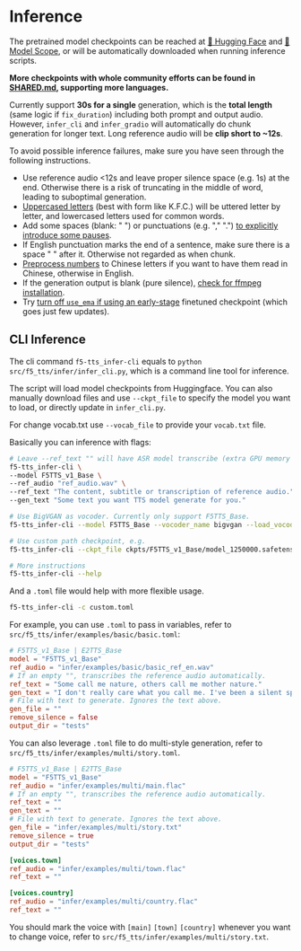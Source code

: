 # Inference

The pretrained model checkpoints can be reached at [🤗 Hugging Face](https://huggingface.co/SWivid/F5-TTS) and [🤖 Model Scope](https://www.modelscope.cn/models/SWivid/F5-TTS_Emilia-ZH-EN), or will be automatically downloaded when running inference scripts.

**More checkpoints with whole community efforts can be found in [SHARED.md](SHARED.md), supporting more languages.**

Currently support **30s for a single** generation, which is the **total length** (same logic if `fix_duration`) including both prompt and output audio. However, `infer_cli` and `infer_gradio` will automatically do chunk generation for longer text. Long reference audio will be **clip short to ~12s**.

To avoid possible inference failures, make sure you have seen through the following instructions.

- Use reference audio <12s and leave proper silence space (e.g. 1s) at the end. Otherwise there is a risk of truncating in the middle of word, leading to suboptimal generation.
- <ins>Uppercased letters</ins> (best with form like K.F.C.) will be uttered letter by letter, and lowercased letters used for common words. 
- Add some spaces (blank: " ") or punctuations (e.g. "," ".") <ins>to explicitly introduce some pauses</ins>.
- If English punctuation marks the end of a sentence, make sure there is a space " " after it. Otherwise not regarded as when chunk.
- <ins>Preprocess numbers</ins> to Chinese letters if you want to have them read in Chinese, otherwise in English.
- If the generation output is blank (pure silence), <ins>check for ffmpeg installation</ins>.
- Try <ins>turn off `use_ema` if using an early-stage</ins> finetuned checkpoint (which goes just few updates).


<!-- ## Gradio App

Currently supported features:

- Basic TTS with Chunk Inference
- Multi-Style / Multi-Speaker Generation
- Voice Chat powered by Qwen2.5-3B-Instruct
- [Custom inference with more language support](SHARED.md)

The cli command `f5-tts_infer-gradio` equals to `python src/f5_tts/infer/infer_gradio.py`, which launches a Gradio APP (web interface) for inference.

The script will load model checkpoints from Huggingface. You can also manually download files and update the path to `load_model()` in `infer_gradio.py`. Currently only load TTS models first, will load ASR model to do transcription if `ref_text` not provided, will load LLM model if use Voice Chat.

More flags options:

```bash
# Automatically launch the interface in the default web browser
f5-tts_infer-gradio --inbrowser

# Set the root path of the application, if it's not served from the root ("/") of the domain
# For example, if the application is served at "https://example.com/myapp"
f5-tts_infer-gradio --root_path "/myapp"
```

Could also be used as a component for larger application:
```python
import gradio as gr
from f5_tts.infer.infer_gradio import app

with gr.Blocks() as main_app:
    gr.Markdown("# This is an example of using F5-TTS within a bigger Gradio app")

    # ... other Gradio components

    app.render()

main_app.launch()
``` -->


## CLI Inference

The cli command `f5-tts_infer-cli` equals to `python src/f5_tts/infer/infer_cli.py`, which is a command line tool for inference.

The script will load model checkpoints from Huggingface. You can also manually download files and use `--ckpt_file` to specify the model you want to load, or directly update in `infer_cli.py`.

For change vocab.txt use `--vocab_file` to provide your `vocab.txt` file.

Basically you can inference with flags:
```bash
# Leave --ref_text "" will have ASR model transcribe (extra GPU memory usage)
f5-tts_infer-cli \
--model F5TTS_v1_Base \
--ref_audio "ref_audio.wav" \
--ref_text "The content, subtitle or transcription of reference audio." \
--gen_text "Some text you want TTS model generate for you."

# Use BigVGAN as vocoder. Currently only support F5TTS_Base. 
f5-tts_infer-cli --model F5TTS_Base --vocoder_name bigvgan --load_vocoder_from_local

# Use custom path checkpoint, e.g.
f5-tts_infer-cli --ckpt_file ckpts/F5TTS_v1_Base/model_1250000.safetensors

# More instructions
f5-tts_infer-cli --help
```

And a `.toml` file would help with more flexible usage.

```bash
f5-tts_infer-cli -c custom.toml
```

For example, you can use `.toml` to pass in variables, refer to `src/f5_tts/infer/examples/basic/basic.toml`:

```toml
# F5TTS_v1_Base | E2TTS_Base
model = "F5TTS_v1_Base"
ref_audio = "infer/examples/basic/basic_ref_en.wav"
# If an empty "", transcribes the reference audio automatically.
ref_text = "Some call me nature, others call me mother nature."
gen_text = "I don't really care what you call me. I've been a silent spectator, watching species evolve, empires rise and fall. But always remember, I am mighty and enduring."
# File with text to generate. Ignores the text above.
gen_file = ""
remove_silence = false
output_dir = "tests"
```

You can also leverage `.toml` file to do multi-style generation, refer to `src/f5_tts/infer/examples/multi/story.toml`.

```toml
# F5TTS_v1_Base | E2TTS_Base
model = "F5TTS_v1_Base"
ref_audio = "infer/examples/multi/main.flac"
# If an empty "", transcribes the reference audio automatically.
ref_text = ""
gen_text = ""
# File with text to generate. Ignores the text above.
gen_file = "infer/examples/multi/story.txt"
remove_silence = true
output_dir = "tests"

[voices.town]
ref_audio = "infer/examples/multi/town.flac"
ref_text = ""

[voices.country]
ref_audio = "infer/examples/multi/country.flac"
ref_text = ""
```
You should mark the voice with `[main]` `[town]` `[country]` whenever you want to change voice, refer to `src/f5_tts/infer/examples/multi/story.txt`.

<!-- ## Socket Real-time Service

Real-time voice output with chunk stream:

```bash
# Start socket server
python src/f5_tts/socket_server.py

# If PyAudio not installed
sudo apt-get install portaudio19-dev
pip install pyaudio

# Communicate with socket client
python src/f5_tts/socket_client.py
```

## Speech Editing

To test speech editing capabilities, use the following command:

```bash
python src/f5_tts/infer/speech_edit.py
```
 -->
